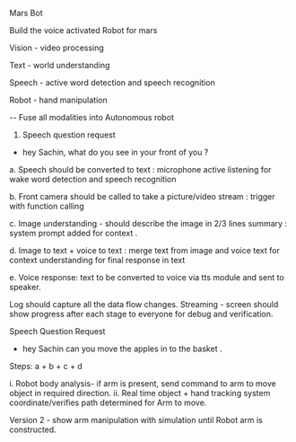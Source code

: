 Mars Bot




Build the voice activated Robot for mars

Vision - video processing 

Text - world understanding 

Speech - active word detection and speech recognition 

Robot - hand manipulation 


--
Fuse all modalities into Autonomous robot

1. Speech question request 
- hey Sachin,  what do you see in your front of you ?

a. Speech should be converted to text : microphone active listening for wake word detection and speech recognition

b. Front camera should be called to take a picture/video stream : trigger with function calling 

c. Image understanding - should describe the image in 2/3 lines summary : system prompt added for context .

d. Image to text + voice to text : merge text from image and voice text for context understanding for final response in text 

e. Voice response: text to be converted to voice via tts module and sent to speaker.


Log should capture all the data flow changes.
Streaming - screen should show progress after each stage to everyone for debug and verification. 



Speech Question Request 
- hey Sachin can you move the apples in to the basket .

Steps: a + b + c + d 

i. Robot body analysis- if arm is present,  send command to arm to move object in required direction. 
ii. Real time object + hand tracking system coordinate/verifies path determined for Arm to move.

Version 2 - show arm manipulation with simulation until Robot arm is constructed. 

